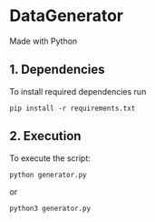 # DataGenerator

Made with Python

## 1. Dependencies

To install required dependencies run

```
pip install -r requirements.txt
```

## 2. Execution

To execute the script:

```
python generator.py
```
or
```
python3 generator.py
```
